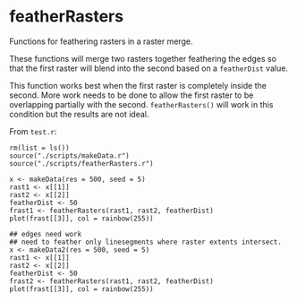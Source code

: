 # featherRasters
Functions for feathering rasters in a raster merge.

These functions will merge two rasters together feathering the edges so that the first raster will blend into the second based on a `featherDist` value. 

This function works best when the first raster is completely inside the second. More work needs to be done to allow the first raster to be overlapping partially with the second. `featherRasters()` will work in this condition but the results are not ideal. 

From `test.r`:

```{r}
rm(list = ls())
source("./scripts/makeData.r")
source("./scripts/featherRasters.r")

x <- makeData(res = 500, seed = 5)
rast1 <- x[[1]]
rast2 <- x[[2]]
featherDist <- 50
frast1 <- featherRasters(rast1, rast2, featherDist)
plot(frast[[3]], col = rainbow(255))

## edges need work
## need to feather only linesegments where raster extents intersect.
x <- makeData2(res = 500, seed = 5)
rast1 <- x[[1]]
rast2 <- x[[2]]
featherDist <- 50
frast2 <- featherRasters(rast1, rast2, featherDist)
plot(frast[[3]], col = rainbow(255))
```
